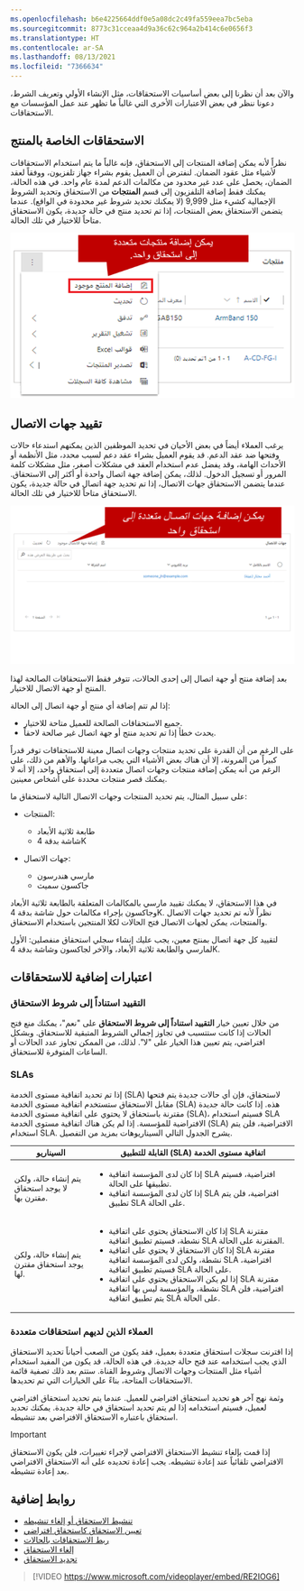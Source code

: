 ```yaml
---
ms.openlocfilehash: b6e4225664ddf0e5a08dc2c49fa559eea7bc5eba
ms.sourcegitcommit: 8773c31cceaa4d9a36c62c964a2b414c6e0656f3
ms.translationtype: HT
ms.contentlocale: ar-SA
ms.lasthandoff: 08/13/2021
ms.locfileid: "7366634"
---
```

والآن بعد أن نظرنا إلى بعض أساسيات الاستحقاقات، مثل الإنشاء الأولي وتعريف الشرط، دعونا ننظر في بعض الاعتبارات الأخرى التي غالباً ما تظهر عند عمل المؤسسات مع الاستحقاقات.

## <a name="product-specific-entitlements"></a>الاستحقاقات الخاصة بالمنتج

نظراً لأنه يمكن إضافة المنتجات إلى الاستحقاق، فإنه غالباً ما يتم استخدام الاستحقاقات لأشياء مثل عقود الضمان. لنفترض أن العميل يقوم بشراء جهاز تلفزيون، ووفقاً لعقد الضمان، يحصل على عدد غير محدود من مكالمات الدعم لمدة عام واحد. في هذه الحالة، يمكنك فقط إضافة التلفزيون إلى قسم **المنتجات** من الاستحقاق وتحديد الشروط الإجمالية كشيء مثل 9,999 (لا يمكنك تحديد شروط غير محدودة في الواقع). عندما يتضمن الاستحقاق بعض المنتجات، إذا تم تحديد منتج في حالة جديدة، يكون الاستحقاق متاحاً للاختيار في تلك الحالة.

![لقطة شاشة لنافذة المنتجات مع ميزة إضافة منتج موجود.](../media/EN-Unit4-1.png)

## <a name="limiting-contacts"></a>تقييد جهات الاتصال

يرغب العملاء أيضاً في بعض الأحيان في تحديد الموظفين الذين يمكنهم استدعاء حالات وفتحها ضد عقد الدعم. قد يقوم العميل بشراء عقد دعم لسبب محدد، مثل الأنظمة أو الأحداث الهامة، وقد يفضل عدم استخدام العقد في مشكلات أصغر، مثل مشكلات كلمة المرور أو تسجيل الدخول. لذلك، يمكن إضافة جهة اتصال واحدة أو أكثر إلى الاستحقاق. عندما يتضمن الاستحقاق جهات الاتصال، إذا تم تحديد جهة اتصال في حالة جديدة، يكون الاستحقاق متاحاً للاختيار في تلك الحالة.

![لقطة شاشة لنافذة جهات الاتصال مع زر إضافة لإضافتها إلى الاستحقاق.](../media/EN-Unit4-2.png)

بعد إضافة منتج أو جهة اتصال إلى إحدى الحالات، تتوفر فقط الاستحقاقات الصالحة لهذا المنتج أو جهة الاتصال للاختيار.

إذا لم تتم إضافة أي منتج أو جهة اتصال إلى الحالة:

- جميع الاستحقاقات الصالحة للعميل متاحة للاختيار.
- يحدث خطأ إذا تم تحديد منتج أو جهة اتصال غير صالحة لاحقاً.

على الرغم من أن القدرة على تحديد منتجات وجهات اتصال معينة للاستحقاقات توفر قدراً كبيراً من المرونة، إلا أن هناك بعض الأشياء التي يجب مراعاتها. والأهم من ذلك، على الرغم من أنه يمكن إضافة منتجات وجهات اتصال متعددة إلى استحقاق واحد، إلا أنه لا يمكنك قصر منتجات محددة على أشخاص معينين.

على سبيل المثال، يتم تحديد المنتجات وجهات الاتصال التالية لاستحقاق ما:

- المنتجات:

    - طابعة ثلاثية الأبعاد
    - شاشة بدقة 4K

- جهات الاتصال:

    - مارسي هندرسون
    - جاكسون سميث

في هذا الاستحقاق، لا يمكنك تقييد مارسي بالمكالمات المتعلقة بالطابعة ثلاثية الأبعاد وجاكسون بإجراء مكالمات حول شاشة بدقة 4K. نظراً لأنه تم تحديد جهات الاتصال والمنتجات، يمكن لجهات الاتصال فتح الحالات لكلا المنتجين باستخدام الاستحقاق.

لتقييد كل جهة اتصال بمنتج معين، يجب عليك إنشاء سجلي استحقاق منفصلين: الأول لمارسي والطابعة ثلاثية الأبعاد، والآخر لجاكسون وشاشة بدقة 4K.

## <a name="additional-considerations-for-entitlements"></a>اعتبارات إضافية للاستحقاقات

### <a name="restrict-based-on-entitlement-terms"></a>التقييد استناداً إلى شروط الاستحقاق

من خلال تعيين خيار **التقييد استناداً إلى شروط الاستحقاق** على "نعم"، يمكنك منع فتح الحالات إذا كانت ستتسبب في تجاوز إجمالي الشروط المتبقية للاستحقاق. وبشكل افتراضي، يتم تعيين هذا الخيار على "لا". لذلك، من الممكن تجاوز عدد الحالات أو الساعات المتوفرة للاستحقاق.

### <a name="service-level-agreements"></a>SLAs

إذا تم تحديد اتفاقية مستوى الخدمة (SLA) لاستحقاق، فإن أي حالات جديدة يتم فتحها مقابل الاستحقاق ستستخدم اتفاقية مستوى الخدمة (SLA) هذه. إذا كانت حالة جديدة مقترنة باستحقاق لا يحتوي على اتفاقية مستوى الخدمة (SLA)، فسيتم استخدام SLA الافتراضية للمؤسسة. إذا لم يكن هناك اتفاقية مستوى الخدمة (SLA) الافتراضية، فلن يتم استخدام SLA. يشرح الجدول التالي السيناريوهات بمزيد من التفصيل.

<table>
<thead>
<tr>
<th>السيناريو</th>
<th>‏‫‏‏اتفاقية مستوى الخدمة (SLA) القابلة للتطبيق</th>
</tr>
</thead>
<tbody>
<tr>
<td>يتم إنشاء حالة، ولكن لا يوجد استحقاق مقترن بها.</td>
<td>
<ul>
<li>إذا كان لدى المؤسسة اتفاقية SLA افتراضية، فسيتم تطبيقها على الحالة.</li>
<li>إذا كان لدى المؤسسة اتفاقية SLA افتراضية، فلن يتم تطبيق SLA على الحالة.</li>
</ul>
</td>
</tr>
<tr>
<td>يتم إنشاء حالة، ولكن يوجد استحقاق مقترن لها.</td>
<td>
<ul>
<li>إذا كان الاستحقاق يحتوي على اتفاقية SLA مقترنة نشطة، فسيتم تطبيق اتفاقية SLA المقترنة على الحالة.</li>
<li>إذا كان الاستحقاق لا يحتوي على اتفاقية SLA مقترنة نشطة، ولكن لدى المؤسسة اتفاقية SLA افتراضية، فسيتم تطبيق اتفاقية SLA على الحالة.</li>
<li>إذا لم يكن الاستحقاق يحتوي على اتفاقية SLA مقترنة نشطة، والمؤسسة ليس بها اتفاقية SLA افتراضية، فلن يتم تطبيق اتفاقية SLA على الحالة.</li>
</ul>
</td>
</tr>
</tbody>
</table>

### <a name="customers-that-have-multiple-entitlements"></a>العملاء الذين لديهم استحقاقات متعددة

إذا اقترنت سجلات استحقاق متعددة بعميل، فقد يكون من الصعب أحياناً تحديد الاستحقاق الذي يجب استخدامه عند فتح حالة جديدة. في هذه الحالة، قد يكون من المفيد استخدام أشياء مثل المنتجات وجهات الاتصال وشروط القناة. ستتم بعد ذلك تصفية قائمة الاستحقاقات المتاحة، بناءً على الخيارات التي تم تحديدها.

وثمة نهج آخر هو تحديد استحقاق افتراضي للعميل. عندما يتم تحديد استحقاق افتراضي لعميل، فسيتم استخدامه إذا لم يتم تحديد استحقاق في حالة جديدة. يمكنك تحديد استحقاق باعتباره الاستحقاق الافتراضي بعد تنشيطه.

> [!IMPORTANT]
> إذا قمت بإلغاء تنشيط الاستحقاق الافتراضي لإجراء تغييرات، فلن يكون الاستحقاق الافتراضي تلقائياً عند إعادة تنشيطه. يجب إعادة تحديده على أنه الاستحقاق الافتراضي بعد إعادة تنشيطه.

## <a name="additional-links"></a>روابط إضافية

- [تنشيط الاستحقاق أو إلغاء تنشيطه](/dynamics365/customer-engagement/customer-service/create-entitlement-define-support-terms-customer#activate-or-deactivate-an-entitlement)
- [تعيين الاستحقاق كاستحقاق افتراضي](/dynamics365/customer-engagement/customer-service/create-entitlement-define-support-terms-customer#set-an-entitlement-as-default-entitlement)
- [ربط الاستحقاقات بالحالات](/dynamics365/customer-engagement/customer-service/create-entitlement-define-support-terms-customer#associate-entitlements-to-cases)
- [إلغاء الاستحقاق](/dynamics365/customer-engagement/customer-service/create-entitlement-define-support-terms-customer#cancel-an-entitlement)
- [تجديد الاستحقاق](/dynamics365/customer-engagement/customer-service/create-entitlement-define-support-terms-customer#renew-an-entitlement)

> [!VIDEO https://www.microsoft.com/videoplayer/embed/RE2IOG6]
